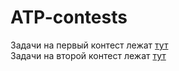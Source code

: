# ATP-contests
Задачи на первый контест лежат [тут](https://github.com/Falier77777/ATP-contests/tree/master/2_sem/1_task)  
Задачи на второй контест лежат [тут](https://github.com/Falier77777/ATP-contests/tree/master/2_sem/2_task)
